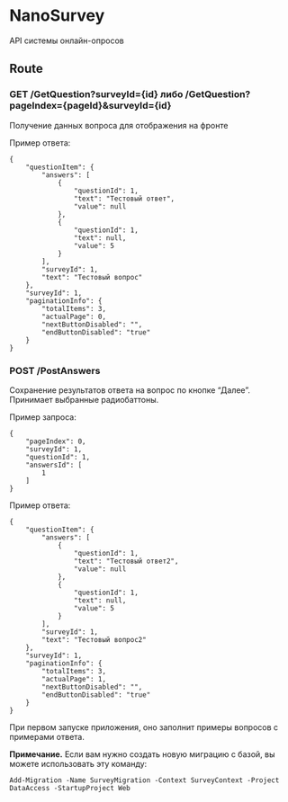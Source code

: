 # NanoSurvey
API системы онлайн-опросов

## Route
### GET /GetQuestion?surveyId=\{id\} либо /GetQuestion?pageIndex=\{pageId\}&surveyId=\{id\}
Получение данных вопроса для отображения на фронте

Пример ответа:
```
{
    "questionItem": {
        "answers": [
            {
                "questionId": 1,
                "text": "Тестовый ответ",
                "value": null
            },
            {
                "questionId": 1,
                "text": null,
                "value": 5
            }
        ],
        "surveyId": 1,
        "text": "Тестовый вопрос"
    },
    "surveyId": 1,
    "paginationInfo": {
        "totalItems": 3,
        "actualPage": 0,
        "nextButtonDisabled": "",
        "endButtonDisabled": "true"
    }
}
```

### POST /PostAnswers

Сохранение результатов ответа на вопрос по кнопке “Далее”. Принимает выбранные радиобаттоны.

Пример запроса:
```
{
    "pageIndex": 0,
    "surveyId": 1,
    "questionId": 1,
    "answersId": [
        1
    ]
}
```

Пример ответа:
```
{
    "questionItem": {
        "answers": [
            {
                "questionId": 1,
                "text": "Тестовый ответ2",
                "value": null
            },
            {
                "questionId": 1,
                "text": null,
                "value": 5
            }
        ],
        "surveyId": 1,
        "text": "Тестовый вопрос2"
    },
    "surveyId": 1,
    "paginationInfo": {
        "totalItems": 3,
        "actualPage": 1,
        "nextButtonDisabled": "",
        "endButtonDisabled": "true"
    }
}
```

При первом запуске приложения, оно заполнит примеры вопросов с примерами ответа.

**Примечание.** Если вам нужно создать новую миграцию с базой, вы можете использовать эту команду:

```
Add-Migration -Name SurveyMigration -Context SurveyContext -Project DataAccess -StartupProject Web
```
